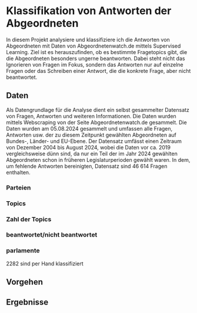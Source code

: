 # Klassifikation von Antworten der Abgeordneten

In diesem Projekt analysiere und klassifiziere ich die Antworten von Abgeordneten mit Daten von Abgeordnetenwatch.de mittels Supervised Learning. Ziel ist es herauszufinden, ob es bestimmte Fragetopics gibt, die die Abgeordneten besonders ungerne beantworten. Dabei steht nicht das Ignorieren von Fragen im Fokus, sondern das Antworten nur auf einzelne Fragen oder das Schreiben einer Antwort, die die konkrete Frage, aber nicht beantwortet.

## Daten
Als Datengrundlage für die Analyse dient ein selbst gesammelter Datensatz von Fragen, Antworten und weiteren Informationen. Die Daten wurden mittels Webscraping von der Seite Abgeordnetenwatch.de gesammelt. Die Daten wurden am 05.08.2024 gesammelt und umfassen alle Fragen, Antworten usw. der zu diesem Zeitpunkt gewählten Abgeordneten auf Bundes-, Länder- und EU-Ebene. Der Datensatz umfässt einen Zeitraum von Dezember 2004 bis August 2024, wobei die Daten vor ca. 2019 vergleichsweise dünn sind, da nur ein Teil der im Jahr 2024 gewählten Abgeordneten schon in früheren Legislaturperioden gewählt waren. In dem, um fehlende Antworten bereinigten, Datensatz sind 46 614 Fragen enthalten. 

### Parteien
### Topics
### Zahl der Topics
### beantwortet/nicht beantwortet
### parlamente

 2282 sind per Hand klassifiziert

## Vorgehen

## Ergebnisse
